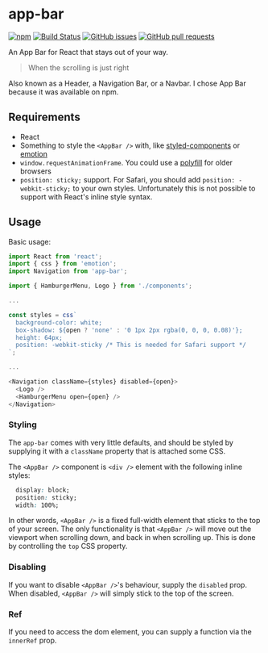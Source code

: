 # app-bar

[![npm](https://img.shields.io/npm/v/app-bar.svg)](https://www.npmjs.com/package/app-bar)
[![Build Status](https://travis-ci.org/iiroj/app-bar.svg?branch=master)](https://travis-ci.com/iiroj/app-bar)
[![GitHub issues](https://img.shields.io/github/issues-raw/iiroj/app-bar.svg)](https://github.com/iiroj/app-bar/issues)
[![GitHub pull requests](https://img.shields.io/github/issues-pr-raw/iiroj/app-bar.svg)](https://github.com/iiroj/app-bar/pulls)

An App Bar for React that stays out of your way.

>When the scrolling is just right

Also known as a Header, a Navigation Bar, or a Navbar. I chose App Bar because it was available on npm.

## Requirements

- React
- Something to style the `<AppBar />` with, like [styled-components](https://github.com/styled-components/styled-components) or [emotion](https://github.com/emotion-js/emotion)
- `window.requestAnimationFrame`. You could use a [polyfill](https://github.com/chrisdickinson/raf) for older browsers
- `position: sticky;` support. For Safari, you should add `position: -webkit-sticky;` to your own styles. Unfortunately this is not possible to support with React's inline style syntax.

## Usage

Basic usage:

```javascript
import React from 'react';
import { css } from 'emotion';
import Navigation from 'app-bar';

import { HamburgerMenu, Logo } from './components';

...

const styles = css`
  background-color: white;
  box-shadow: ${open ? 'none' : '0 1px 2px rgba(0, 0, 0, 0.08)'};
  height: 64px;
  position: -webkit-sticky /* This is needed for Safari support */
`;

...

<Navigation className={styles} disabled={open}>
  <Logo />
  <HamburgerMenu open={open} />
</Navigation>
```

### Styling

The `app-bar` comes with very little defaults, and should be styled by supplying it with a `className` property that is attached some CSS.

The `<AppBar />` component is `<div />` element with the following inline styles:

```css
  display: block;
  position: sticky;
  width: 100%;
```

In other words, `<AppBar />` is a fixed full-width element that sticks to the top of your screen. The only functionality is that `<AppBar />` will move out the viewport when scrolling down, and back in when scrolling up. This is done by controlling the `top` CSS property.

### Disabling

If you want to disable `<AppBar />`'s behaviour, supply the `disabled` prop. When disabled, `<AppBar />` will simply stick to the top of the screen.

### Ref

If you need to access the dom element, you can supply a function via the `innerRef` prop.